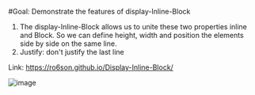 #Goal: Demonstrate the features of display-Inline-Block

1. The display-Inline-Block allows us to unite these two properties inline and Block.
   So we can define height, width and position the elements side by side on the same line.
2. Justify: don't justify the last line

Link: https://ro6son.github.io/Display-Inline-Block/

![image](https://user-images.githubusercontent.com/91978309/224857843-227f5f7b-1743-4182-a9ae-01c0a99634ef.png)

